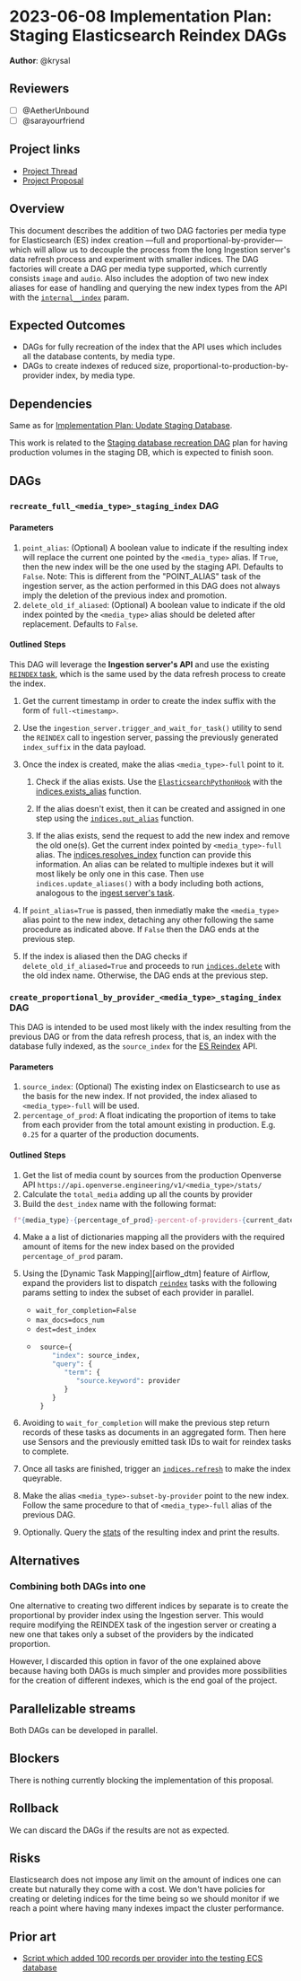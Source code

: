 # 2023-06-08 Implementation Plan: Staging Elasticsearch Reindex DAGs

**Author**: @krysal

## Reviewers

- [ ] @AetherUnbound
- [ ] @sarayourfriend

## Project links

- [Project Thread](https://github.com/WordPress/openverse/issues/392)
- [Project Proposal](/projects/proposals/search_relevancy_sandbox/20230331-project_proposal_search_relevancy_sandbox.md)

## Overview

This document describes the addition of two DAG factories per media type for
Elasticsearch (ES) index creation ––full and proportional-by-provider–– which
will allow us to decouple the process from the long Ingestion server's data
refresh process and experiment with smaller indices. The DAG factories will
create a DAG per media type supported, which currently consists `image` and
`audio`. Also includes the adoption of two new index aliases for ease of
handling and querying the new index types from the API with the
[`internal__index`][api_ii_param] param.

[api_ii_param]: https://github.com/WordPress/openverse/pull/2073

## Expected Outcomes

- DAGs for fully recreation of the index that the API uses which includes all
  the database contents, by media type.
- DAGs to create indexes of reduced size, proportional-to-production-by-provider
  index, by media type.

## Dependencies

Same as for
[Implementation Plan: Update Staging Database](/projects/proposals/search_relevancy_sandbox/20230406-implementation_plan_update_staging_database.md).

This work is related to the [Staging database recreation
DAG][staging_db_recreation] plan for having production volumes in the staging
DB, which is expected to finish soon.

[staging_db_recreation]: https://github.com/WordPress/openverse/issues/1989

## DAGs

### `recreate_full_<media_type>_staging_index` DAG

#### Parameters

1. `point_alias`: (Optional) A boolean value to indicate if the resulting index
   will replace the current one pointed by the `<media_type>` alias. If `True`,
   then the new index will be the one used by the staging API. Defaults to
   `False`. Note: This is different from the "POINT_ALIAS" task of the ingestion
   server, as the action performed in this DAG does not always imply the
   deletion of the previous index and promotion.
2. `delete_old_if_aliased`: (Optional) A boolean value to indicate if the old
   index pointed by the `<media_type>` alias should be deleted after
   replacement. Defaults to `False`.

#### Outlined Steps

This DAG will leverage the **Ingestion server's API** and use the existing
[`REINDEX` task][reindex], which is the same used by the data refresh process to
create the index.

1. Get the current timestamp in order to create the index suffix with the form
   of `full-<timestamp>`.
2. Use the `ingestion_server.trigger_and_wait_for_task()` utility to send the
   `REINDEX` call to ingestion server, passing the previously generated
   `index_suffix` in the data payload.
3. Once the index is created, make the alias `<media_type>-full` point to it.

   1. Check if the alias exists. Use the
      [`ElasticsearchPythonHook`][es_python_hook] with the
      [indices.exists_alias][es_py_exists_alias] function.

   2. If the alias doesn't exist, then it can be created and assigned in one
      step using the [`indices.put_alias`][es_py_put_alias] function.

   3. If the alias exists, send the request to add the new index and remove the
      old one(s). Get the current index pointed by `<media_type>-full` alias.
      The [indices.resolves_index][es_py_resolves_index] function can provide
      this information. An alias can be related to multiple indexes but it will
      most likely be only one in this case. Then use `indices.update_aliases()`
      with a body including both actions, analogous to the [ingest server's
      task][ing_point_alias].

4. If `point_alias=True` is passed, then inmediatly make the `<media_type>`
   alias point to the new index, detaching any other following the same
   procedure as indicated above. If `False` then the DAG ends at the previous
   step.
5. If the index is aliased then the DAG checks if `delete_old_if_aliased=True`
   and proceeds to run [`indices.delete`][es_py_delete] with the old index name.
   Otherwise, the DAG ends at the previous step.

[reindex]:
  https://github.com/WordPress/openverse/blob/7427bbd4a8178d05a27e6fef07d70905ec7ef16b/ingestion_server/ingestion_server/indexer.py#L282
[resolve]:
  https://www.elastic.co/guide/en/elasticsearch/reference/7.12/indices-resolve-index-api.html
[es_python_hook]:
  https://airflow.apache.org/docs/apache-airflow-providers-elasticsearch/stable/_api/airflow/providers/elasticsearch/hooks/elasticsearch/index.html#airflow.providers.elasticsearch.hooks.elasticsearch.ElasticsearchPythonHook
[es_py_exists_alias]:
  https://elasticsearch-py.readthedocs.io/en/v8.8.0/api.html#elasticsearch.client.IndicesClient.exists_alias
[es_py_put_alias]:
  https://elasticsearch-py.readthedocs.io/en/v8.8.0/api.html#elasticsearch.client.IndicesClient.put_alias
[es_py_resolves_index]:
  https://elasticsearch-py.readthedocs.io/en/v8.8.0/api.html?#elasticsearch.client.IndicesClient.resolve_index
[ing_point_alias]:
  https://github.com/WordPress/openverse/blob/08bb0317e1110694ca4d51058bebbc1dafb4fc13/ingestion_server/ingestion_server/indexer.py#L340
[es_py_delete]:
  https://elasticsearch-py.readthedocs.io/en/v8.8.0/api.html?#elasticsearch.client.IndicesClient.delete

<!--------------------------------------------------------------------------->

### `create_proportional_by_provider_<media_type>_staging_index` DAG

This DAG is intended to be used most likely with the index resulting from the
previous DAG or from the data refresh process, that is, an index with the
database fully indexed, as the `source_index` for the [ES
Reindex][es_reindex_api] API.

[es_reindex_api]:
  https://www.elastic.co/guide/en/elasticsearch/reference/7.12/docs-reindex.html

#### Parameters

1. `source_index`: (Optional) The existing index on Elasticsearch to use as the
   basis for the new index. If not provided, the index aliased to
   `<media_type>-full` will be used.
2. `percentage_of_prod`: A float indicating the proportion of items to take from
   each provider from the total amount existing in production. E.g. `0.25` for a
   quarter of the production documents.

#### Outlined Steps

1. Get the list of media count by sources from the production Openverse API
   `https://api.openverse.engineering/v1/<media_type>/stats/`
2. Calculate the `total_media` adding up all the counts by provider
3. Build the `dest_index` name with the following format:

```python
 f"{media_type}-{percentage_of_prod}-percent-of-providers-{current_datetime}"
```

4. Make a a list of dictionaries mapping all the providers with the required
   amount of items for the new index based on the provided `percentage_of_prod`
   param.
5. Using the [Dynamic Task Mapping][airflow_dtm] feature of Airflow, expand the
   providers list to dispatch [`reindex`][es_py_reindex] tasks with the
   following params setting to index the subset of each provider in parallel.

   - `wait_for_completion=False`
   - `max_docs=docs_num`
   - `dest=dest_index`
   - ```python
      source={
         "index": source_index,
         "query": {
            "term": {
               "source.keyword": provider
            }
         }
      }
     ```

6. Avoiding to `wait_for_completion` will make the previous step return records
   of these tasks as documents in an aggregated form. Then here use Sensors and
   the previously emitted task IDs to wait for reindex tasks to complete.
7. Once all tasks are finished, trigger an [`indices.refresh`][es_py_refresh] to
   make the index queyrable.
8. Make the alias `<media_type>-subset-by-provider` point to the new index.
   Follow the same procedure to that of `<media_type>-full` alias of the
   previous DAG.
9. Optionally. Query the [stats][es_py_stats] of the resulting index and print
   the results.

[es_py_reindex]:
  https://elasticsearch-py.readthedocs.io/en/v8.8.0/api.html#elasticsearch.Elasticsearch.reindex
[es_py_refresh]:
  https://elasticsearch-py.readthedocs.io/en/v8.8.0/api.html#elasticsearch.client.IndicesClient.refresh
[es_py_stats]:
  https://elasticsearch-py.readthedocs.io/en/v8.8.0/api.html#elasticsearch.client.IndicesClient.stats

## Alternatives

### Combining both DAGs into one

One alternative to creating two different indices by separate is to create the
proportional by provider index using the Ingestion server. This would require
modifying the REINDEX task of the ingestion server or creating a new one that
takes only a subset of the providers by the indicated proportion.

However, I discarded this option in favor of the one explained above because
having both DAGs is much simpler and provides more possibilities for the
creation of different indexes, which is the end goal of the project.

## Parallelizable streams

Both DAGs can be developed in parallel.

## Blockers

There is nothing currently blocking the implementation of this proposal.

<!--
## Accessibility

 Are there specific accessibility concerns relevant to this plan? Do you expect new UI elements that would need particular care to ensure they're implemented in an accessible way? Consider also low-spec device and slow internet accessibility, if relevant. -->

## Rollback

<!-- How do we roll back this solution in the event of failure? Are there any steps that can not easily be rolled back? -->

We can discard the DAGs if the results are not as expected.

## Risks

<!-- What risks are we taking with this solution? Are there risks that once taken can’t be undone?-->

Elasticsearch does not impose any limit on the amount of indices one can create
but naturally they come with a cost. We don't have policies for creating or
deleting indices for the time being so we should monitor if we reach a point
where having many indexes impact the cluster performance.

## Prior art

<!-- Include links to documents and resources that you used when coming up with your solution. Credit people who have contributed to the solution that you wish to acknowledge. -->

- [Script which added 100 records per provider into the testing ECS database](https://github.com/WordPress/openverse-infrastructure/pull/314)
